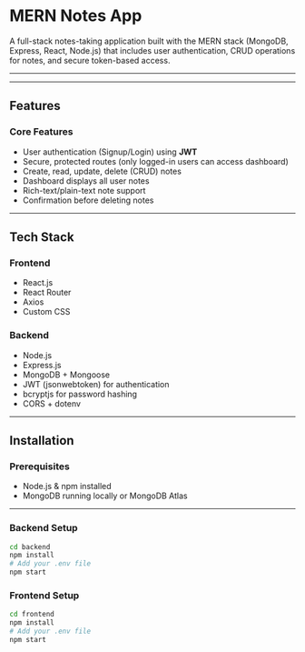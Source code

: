 # MERN Notes App

A full-stack notes-taking application built with the MERN stack (MongoDB, Express, React, Node.js) that includes user authentication, CRUD operations for notes, and secure token-based access.

---

---

## Features

### Core Features

-   User authentication (Signup/Login) using **JWT**
-   Secure, protected routes (only logged-in users can access dashboard)
-   Create, read, update, delete (CRUD) notes
-   Dashboard displays all user notes
-   Rich-text/plain-text note support
-   Confirmation before deleting notes

---

## Tech Stack

### Frontend

-   React.js
-   React Router
-   Axios
-   Custom CSS

### Backend

-   Node.js
-   Express.js
-   MongoDB + Mongoose
-   JWT (jsonwebtoken) for authentication
-   bcryptjs for password hashing
-   CORS + dotenv

---

## Installation

### Prerequisites

-   Node.js & npm installed
-   MongoDB running locally or MongoDB Atlas

---

### Backend Setup

```bash
cd backend
npm install
# Add your .env file
npm start
```

### Frontend Setup

```bash
cd frontend
npm install
# Add your .env file
npm start
```
